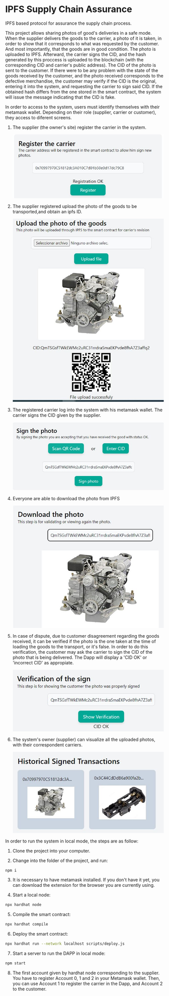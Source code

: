 # IPFS Supply Chain Assurance

IPFS based protocol for assurance the supply chain process.

This project allows sharing photos of good's deliveries in a safe mode. When the supplier delivers the goods to the carrier, a photo of it is taken, in order to show that it corresponds to what was requested by the customer. And most importantly, that the goods are in good condition. The photo is uploaded to IPFS. Afterward, the carrier signs the CID, and the hash generated by this proccess is uploaded to the blockchain (with the corresponding CID and carrier's public address). 
The CID of the photo is sent to the customer.
If there were to be any problem with the state of the goods received by the customer, and the photo received corresponds to the defective merchandise, the customer may verify if the CID is the original, entering it into the system, and requesting the carrier to sign said CID. If the obtained hash differs from the one stored in the smart contract, the system will issue the message indicating that the CID is fake.

In order to access to the system, users must identify themselves with their metamask wallet. Depending on their role (supplier, carrier or customer), they access to diferent screens.

1. The supplier (the owner's site) register the carrier in the system.
   
   ![Example](assets/carrier_registration.JPG)

2. The supplier registered upload the photo of the goods to be transported,and obtain an ipfs ID.

    ![Example](assets/upload_photo.jpg)

3. The registered carrier log into the system with his metamask wallet. 
   The carrier signs the CID given by the supplier.

    ![Example](assets/photo_sign.jpg)

4. Everyone are able to download the photo from IPFS

    ![Example](assets/photo_download.jpg)

5. In case of dispute, due to customer disagreement regarding the goods received, it can be verified if
   the photo is the one taken at the time of loading the goods to the transport, or it's false. In order to
   do this verification, the customer may ask the carrier to sign the CID of the photo that is being delivered.
   The Dapp will display a 'CID OK' or 'incorrect CID' as appropiate. 

    ![Example](assets/photo_verification.jpg)

6. The system's owner (supplier) can visualize all the uploaded photos, with their correspondent carriers.

    ![Example](assets/hist_sign_trans.jpg)


In order to run the system in local mode, the steps are as follow:

1. Clone the project into your computer.

2. Change into the folder of the project, and run:
```bash
npm i
```
3. It is necessary to have metamask installed. If you don't have it yet, you can download the extension for the browser   you are currently using.

4. Start a local node:
```bash
npx hardhat node
``` 

5.  Compile the smart contract:
```bash
npx hardhat compile
``` 

6. Deploy the smart contract:
```bash
npx hardhat run --network localhost scripts/deploy.js
``` 

7. Start a server to run the DAPP in local mode:
```bash
npm start
``` 

8. The first account given by hardhat node corresponding to the supplier. 
   You have to register Account 0, 1 and 2 in your Metamask wallet. Then, you
   can use Account 1 to register the carrier in the Dapp, and Account 2 to the customer.
 




